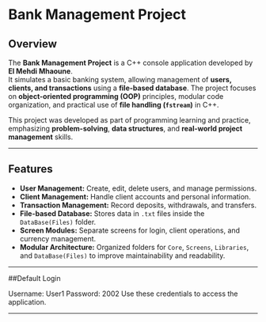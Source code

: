  # Bank Management Project

## Overview
The **Bank Management Project** is a C++ console application developed by **El Mehdi Mhaoune**.  
It simulates a basic banking system, allowing management of **users, clients, and transactions** using a **file-based database**. The project focuses on **object-oriented programming (OOP)** principles, modular code organization, and practical use of **file handling (`fstream`)** in C++.  

This project was developed as part of programming learning and practice, emphasizing **problem-solving**, **data structures**, and **real-world project management** skills.  

---

## Features
- **User Management:** Create, edit, delete users, and manage permissions.
- **Client Management:** Handle client accounts and personal information.  
- **Transaction Management:** Record deposits, withdrawals, and transfers.  
- **File-based Database:** Stores data in `.txt` files inside the `DataBase(Files)` folder.  
- **Screen Modules:** Separate screens for login, client operations, and currency management.  
- **Modular Architecture:** Organized folders for `Core`, `Screens`, `Libraries`, and `DataBase(Files)` to improve maintainability and readability.  

---

##Default Login

Username: User1
Password: 2002
Use these credentials to access the application.

---
